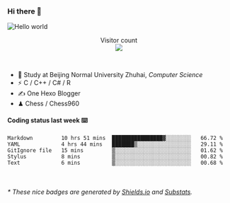 ### Hi there 👋


<img src="https://raw.githubusercontent.com/sagar-viradiya/sagar-viradiya/master/resources/banner.png" alt="Hello world">
<p align="center"> 
  Visitor count<br/>
  <img src="https://profile-counter.glitch.me/youszoe/count.svg" />
</p>

<br/>


- 🍻  Study at Beijing Normal University Zhuhai, _Computer Science_
- ⚡  C / C++ / C# / R
- ✍️  One Hexo Blogger
- ♟  Chess / Chess960 


#### Coding status last week ⌨️

<!--START_SECTION:waka-->
```text
Markdown         10 hrs 51 mins  ████████████████▓░░░░░░░░   66.72 % 
YAML             4 hrs 44 mins   ███████▒░░░░░░░░░░░░░░░░░   29.11 % 
GitIgnore file   15 mins         ▒░░░░░░░░░░░░░░░░░░░░░░░░   01.62 % 
Stylus           8 mins          ▒░░░░░░░░░░░░░░░░░░░░░░░░   00.82 % 
Text             6 mins          ▒░░░░░░░░░░░░░░░░░░░░░░░░   00.68 % 
```
<!--END_SECTION:waka-->

<br/>

<center><img src="http://ghchart.rshah.org/409ba5/yousazoe" alt="" /></center>


<h6>* These nice badges are generated by <a href="https://shields.io/">Shields.io</a> and <a href="https://github.com/spencerwooo/Substats">Substats</a>.</h6>
